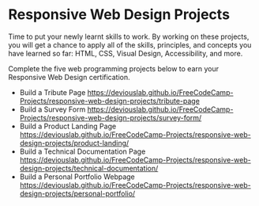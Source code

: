 # Responsive Web Design Projects

Time to put your newly learnt skills to work. By working on these projects, you will get a chance to apply all of the skills, principles, and concepts you have learned so far: HTML, CSS, Visual Design, Accessibility, and more.

Complete the five web programming projects below to earn your Responsive Web Design certification.

* Build a Tribute Page
<https://deviouslab.github.io/FreeCodeCamp-Projects/responsive-web-design-projects/tribute-page>
* Build a Survey Form
<https://deviouslab.github.io/FreeCodeCamp-Projects/responsive-web-design-projects/survey-form/>
* Build a Product Landing Page
<https://deviouslab.github.io/FreeCodeCamp-Projects/responsive-web-design-projects/product-landing/>
* Build a Technical Documentation Page
<https://deviouslab.github.io/FreeCodeCamp-Projects/responsive-web-design-projects/technical-documentation/>
* Build a Personal Portfolio Webpage
<https://deviouslab.github.io/FreeCodeCamp-Projects/responsive-web-design-projects/personal-portfolio/>
